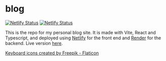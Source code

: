 # blog
[![Netlify Status](https://api.netlify.com/api/v1/badges/1d858ead-bc91-4c9d-a1a5-f932d9ffa079/deploy-status)](https://app.netlify.com/sites/one-ordinary-dev/deploys)
[![Netlify Status](https://api.netlify.com/api/v1/badges/9798e4c2-8751-45c7-aad1-2143a5c0aff1/deploy-status)](https://app.netlify.com/sites/fantastic-pony-edcf0a/deploys)

This is the repo for my personal blog site. It is made with Vite, React and Typescript, and deployed using [Netlify](https://www.netlify.com/) for the front end and [Render](https://render.com/) for the backend. Live version [here](one-ordinary-dev.netlify.app/).

[Keyboard icons created by Freepik - Flaticon](https://www.flaticon.com/free-icons/keyboard)
